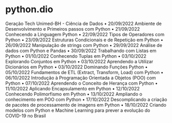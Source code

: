 # python.dio

 Geração Tech Unimed-BH - Ciência de Dados
  • 20/09/2022 Ambiente de Desenvolvimento e Primeiros passos com Python
  • 21/09/2022 Conhecendo a Linguagem Python
  • 22/09/2022 Tipos de Operadores com Python
  • 23/09/2022 Estruturas Condicionais e de Repetição em Python
  • 26/09/2022 Manipulação de strings com Python
  • 29/09/2022 Análise de dados com Python e Pandas
  • 30/09/2022 Trabalhando com Listas em Python
  • 01/10/2022 Conhecendo Tuplas em Python
  • 03/10/2022 Explorando Conjuntos em Python
  • 03/10/2022 Aprendendo a Utilizar Dicionários em Python
  • 03/10/2022 Dominando Funções Python
  • 05/10/2022 Fundamentos de ETL (Extract, Transform, Load) com Python
  • 06/10/2022 Introdução à Programação Orientada a Objetos (POO) com Python
  • 07/10/2022 Aprendendo o Conceito de Herança com Python
  • 11/10/2022 Aplicando Encapsulamento em Python
  • 12/10/2022 Conhecendo Polimorfismo em Python
  • 13/10/2022 Ampliando o conhecimento em POO com Python
  • 17/10/2022 Descomplicando a criação de pacotes de processamento de imagens em Python
  • 18/10/2022 Criando modelos com Python e Machine Learning para prever a evolução do COVID-19 no Brasil